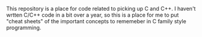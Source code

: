 This repository is a place for code related to picking up C and C++.
I haven't wrtten C/C++ code in a bit over a year, so this is a place for
me to put "cheat sheets" of the important concepts to rememeber in C family
style programming.
